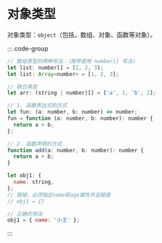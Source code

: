 # 对象类型

对象类型：`object`（包括，数组、对象、函数等对象）。

::: code-group

```js [数组类型]
// 数组类型的两种写法：（推荐使用 number[] 写法）
let list: number[] = [1, 2, 3];
let list: Array<number> = [1, 2, 3];

// 联合类型
let arr: (string | number)[] = ['a', 1, 'b', 2];
```

```js [函数类型]
// 1. 函数表达式的方式
let fun: (a: number, b: number) => number;
fun = function (a: number, b: number): number {
  return a + b;
};

// 2. 函数声明的方式
function add(a: number, b: number): number {
  return a + b;
}
```

```js [对象类型]
let obj1: {
  name: string,
};
// 报错，必须指定name和age属性并且赋值
// obj1 = {}

// 正确的用法
obj1 = { name: '小王' };
```

:::
